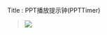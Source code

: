 Title : PPT播放提示钟(PPTTimer)
>  <img src="https://github.com/taoste/Hello-World/blob/master/Tools/PPT投影演示辅助工具/PPTTimer/截图.jpg?raw=true"/>
